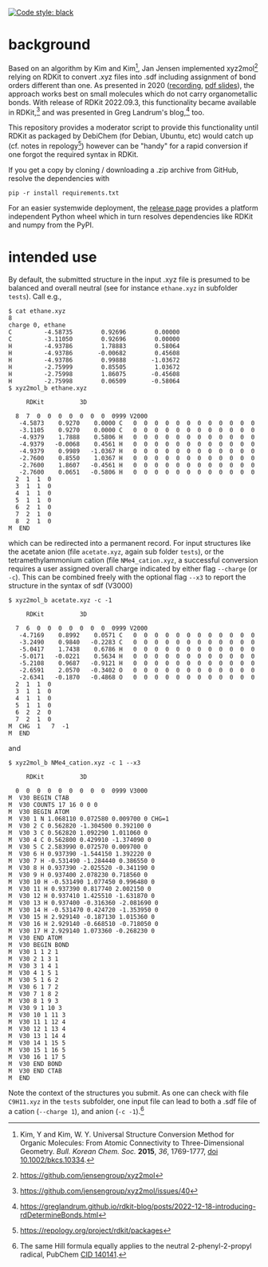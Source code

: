 <a href="https://github.com/psf/black"><img alt="Code style: black" src="https://img.shields.io/badge/code%20style-black-000000.svg"></a>

# background

Based on an algorithm by Kim and Kim[^1], Jan Jensen implemented
xyz2mol[^2] relying on RDKit to convert .xyz files into .sdf including
assignment of bond orders different than one. As presented in 2020
([recording](https://www.youtube.com/watch?v=HD6IpXMVKeo), [pdf
slides](https://github.com/rdkit/UGM_2020/blob/master/Presentations/JanJensen.pdf)),
the approach works best on small molecules which do not carry
organometallic bonds. With release of RDKit 2022.09.3, this
functionality became available in RDKit,[^3] and was presented in Greg
Landrum's blog,[^4] too.

This repository provides a moderator script to provide this
functionality until RDKit as packaged by DebiChem (for Debian, Ubuntu,
etc) would catch up (cf. notes in repology[^5]) however can be "handy"
for a rapid conversion if one forgot the required syntax in RDKit.

If you get a copy by cloning / downloading a .zip archive from GitHub,
resolve the dependencies with

``` shell
pip -r install requirements.txt
```

For an easier systemwide deployment, the [release
page](https://github.com/nbehrnd/xyz2mol_b/releases) provides a platform
independent Python wheel which in turn resolves dependencies like RDKit
and numpy from the PyPI.

# intended use

By default, the submitted structure in the input .xyz file is presumed
to be balanced and overall neutral (see for instance `ethane.xyz` in
subfolder `tests`). Call e.g.,

``` shell
$ cat ethane.xyz 
8
charge 0, ethane
C         -4.58735        0.92696        0.00000
C         -3.11050        0.92696        0.00000
H         -4.93786        1.78883        0.58064
H         -4.93786       -0.00682        0.45608
H         -4.93786        0.99888       -1.03672
H         -2.75999        0.85505        1.03672
H         -2.75998        1.86075       -0.45608
H         -2.75998        0.06509       -0.58064
$ xyz2mol_b ethane.xyz

     RDKit          3D

  8  7  0  0  0  0  0  0  0  0999 V2000
   -4.5873    0.9270    0.0000 C   0  0  0  0  0  0  0  0  0  0  0  0
   -3.1105    0.9270    0.0000 C   0  0  0  0  0  0  0  0  0  0  0  0
   -4.9379    1.7888    0.5806 H   0  0  0  0  0  0  0  0  0  0  0  0
   -4.9379   -0.0068    0.4561 H   0  0  0  0  0  0  0  0  0  0  0  0
   -4.9379    0.9989   -1.0367 H   0  0  0  0  0  0  0  0  0  0  0  0
   -2.7600    0.8550    1.0367 H   0  0  0  0  0  0  0  0  0  0  0  0
   -2.7600    1.8607   -0.4561 H   0  0  0  0  0  0  0  0  0  0  0  0
   -2.7600    0.0651   -0.5806 H   0  0  0  0  0  0  0  0  0  0  0  0
  2  1  1  0
  3  1  1  0
  4  1  1  0
  5  1  1  0
  6  2  1  0
  7  2  1  0
  8  2  1  0
M  END

```

which can be redirected into a permanent record. For input structures
like the acetate anion (file `acetate.xyz`, again sub folder `tests`),
or the tetramethylammonium cation (file `NMe4_cation.xyz`, a successful
conversion requires a user assigned overall charge indicated by either
flag `--charge` (or `-c`). This can be combined freely with the optional
flag `--x3` to report the structure in the syntax of sdf (V3000)

``` shell
$ xyz2mol_b acetate.xyz -c -1

     RDKit          3D

  7  6  0  0  0  0  0  0  0  0999 V2000
   -4.7169    0.8992    0.0571 C   0  0  0  0  0  0  0  0  0  0  0  0
   -3.2490    0.9840   -0.2283 C   0  0  0  0  0  0  0  0  0  0  0  0
   -5.0417    1.7438    0.6786 H   0  0  0  0  0  0  0  0  0  0  0  0
   -5.0171   -0.0221    0.5634 H   0  0  0  0  0  0  0  0  0  0  0  0
   -5.2108    0.9687   -0.9121 H   0  0  0  0  0  0  0  0  0  0  0  0
   -2.6591    2.0570   -0.3402 O   0  0  0  0  0  0  0  0  0  0  0  0
   -2.6341   -0.1870   -0.4868 O   0  0  0  0  0  0  0  0  0  0  0  0
  2  1  1  0
  3  1  1  0
  4  1  1  0
  5  1  1  0
  6  2  2  0
  7  2  1  0
M  CHG  1   7  -1
M  END

```

and

``` shell
$ xyz2mol_b NMe4_cation.xyz -c 1 --x3

     RDKit          3D

  0  0  0  0  0  0  0  0  0  0999 V3000
M  V30 BEGIN CTAB
M  V30 COUNTS 17 16 0 0 0
M  V30 BEGIN ATOM
M  V30 1 N 1.068110 0.072580 0.009700 0 CHG=1
M  V30 2 C 0.562820 -1.304500 0.392100 0
M  V30 3 C 0.562820 1.092290 1.011060 0
M  V30 4 C 0.562800 0.429910 -1.374090 0
M  V30 5 C 2.583990 0.072570 0.009700 0
M  V30 6 H 0.937390 -1.544150 1.392220 0
M  V30 7 H -0.531490 -1.284440 0.386550 0
M  V30 8 H 0.937390 -2.025520 -0.341190 0
M  V30 9 H 0.937400 2.078230 0.718560 0
M  V30 10 H -0.531490 1.077450 0.996480 0
M  V30 11 H 0.937390 0.817740 2.002150 0
M  V30 12 H 0.937410 1.425510 -1.631870 0
M  V30 13 H 0.937400 -0.316360 -2.081690 0
M  V30 14 H -0.531470 0.424720 -1.353950 0
M  V30 15 H 2.929140 -0.187130 1.015360 0
M  V30 16 H 2.929140 -0.668510 -0.718050 0
M  V30 17 H 2.929140 1.073360 -0.268230 0
M  V30 END ATOM
M  V30 BEGIN BOND
M  V30 1 1 2 1
M  V30 2 1 3 1
M  V30 3 1 4 1
M  V30 4 1 5 1
M  V30 5 1 6 2
M  V30 6 1 7 2
M  V30 7 1 8 2
M  V30 8 1 9 3
M  V30 9 1 10 3
M  V30 10 1 11 3
M  V30 11 1 12 4
M  V30 12 1 13 4
M  V30 13 1 14 4
M  V30 14 1 15 5
M  V30 15 1 16 5
M  V30 16 1 17 5
M  V30 END BOND
M  V30 END CTAB
M  END

```

Note the context of the structures you submit. As one can check with
file `C9H11.xyz` in the `tests` subfolder, one input file can lead to
both a .sdf file of a cation (`--charge 1`), and anion (`-c
  -1`).[^6]

[^1]: Kim, Y and Kim, W. Y. Universal Structure Conversion Method for
    Organic Molecules: From Atomic Connectivity to Three-Dimensional
    Geometry. *Bull. Korean Chem. Soc.* **2015**, *36*, 1769-1777, [doi
    10.1002/bkcs.10334](https://doi.org/10.1002/bkcs.10334).

[^2]: <https://github.com/jensengroup/xyz2mol>

[^3]: <https://github.com/jensengroup/xyz2mol/issues/40>

[^4]: <https://greglandrum.github.io/rdkit-blog/posts/2022-12-18-introducing-rdDetermineBonds.html>

[^5]: <https://repology.org/project/rdkit/packages>

[^6]: The same Hill formula equally applies to the neutral
    2-phenyl-2-propyl radical, PubChem [CID
    140141](https://pubchem.ncbi.nlm.nih.gov/compound/140141).
